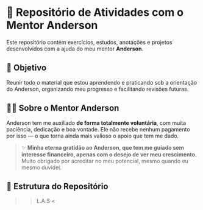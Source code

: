 # 📘 Repositório de Atividades com o Mentor Anderson

Este repositório contém exercícios, estudos, anotações e projetos desenvolvidos com a ajuda do meu mentor **Anderson**.

## 🎯 Objetivo

Reunir todo o material que estou aprendendo e praticando sob a orientação do Anderson, organizando meu progresso e facilitando revisões futuras.

## 👨‍🏫 Sobre o Mentor Anderson

Anderson tem me auxiliado **de forma totalmente voluntária**, com muita paciência, dedicação e boa vontade. Ele não recebe nenhum pagamento por isso — o que torna ainda mais valioso o apoio que tem me dado.

> ✨ **Minha eterna gratidão ao Anderson, que tem me guiado sem interesse financeiro, apenas com o desejo de ver meu crescimento.**  
> Muito obrigado por acreditar no meu potencial, mesmo quando eu mesmo duvidei.

## 📁 Estrutura do Repositório

> > L.A.S <